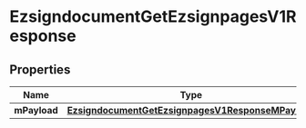 
# EzsigndocumentGetEzsignpagesV1Response

## Properties
| Name | Type | Description | Notes |
| ------------ | ------------- | ------------- | ------------- |
| **mPayload** | [**EzsigndocumentGetEzsignpagesV1ResponseMPayload**](EzsigndocumentGetEzsignpagesV1ResponseMPayload.md) |  |  |



